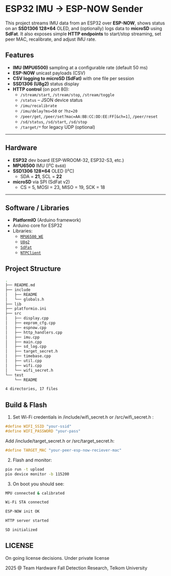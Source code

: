# ESP32 IMU → ESP-NOW Sender

This project streams IMU data from an ESP32 over **ESP-NOW**, shows status on an **SSD1306 128×64** OLED, and (optionally) logs data to **microSD** using **SdFat**. It also exposes simple **HTTP endpoints** to start/stop streaming, set peer MAC, recalibrate, and adjust IMU rate.

## Features

- **IMU (MPU6500)** sampling at a configurable rate (default 50 ms)
- **ESP-NOW** unicast payloads (CSV)
- **CSV logging to microSD (SdFat)** with one file per session
- **SSD1306 (U8g2)** status display
- **HTTP control** (on port 80):
  - `/stream/start`, `/stream/stop`, `/stream/toggle`
  - `/status` – JSON device status
  - `/imu/recalibrate`
  - `/imu/delay?ms=50` or `?hz=20`
  - `/peer/get`, `/peer/set?mac=AA:BB:CC:DD:EE:FF[&ch=1]`, `/peer/reset`
  - `/sd/status`, `/sd/start`, `/sd/stop`
  - `/target/*` for legacy UDP (optional)

---

## Hardware

- **ESP32** dev board (ESP-WROOM-32, ESP32-S3, etc.)
- **MPU6500** IMU (I²C `0x68`)
- **SSD1306 128×64** OLED (I²C)  
  - SDA = **21**, SCL = **22**
- **microSD** via SPI (SdFat v2)  
  - CS = 5, MOSI = 23, MISO = 19, SCK = 18

---

## Software / Libraries

- **PlatformIO** (Arduino framework)
- Arduino core for ESP32
- Libraries:
  - [`MPU6500_WE`](https://github.com/wollewald/MPU6500_WE)
  - [`U8g2`](https://github.com/olikraus/u8g2)
  - [`SdFat`](https://github.com/greiman/SdFat) 
  - [`NTPClient`](https://github.com/arduino-libraries/NTPClient)

## Project Structure
```bash
.
├── README.md
├── include
│   ├── README
│   └── globals.h
├── lib
├── platformio.ini
├── src
│   ├── display.cpp
│   ├── eeprom_cfg.cpp
│   ├── espnow.cpp
│   ├── http_handlers.cpp
│   ├── imu.cpp
│   ├── main.cpp
│   ├── sd_log.cpp
│   ├── target_secret.h
│   ├── timebase.cpp
│   ├── util.cpp
│   ├── wifi.cpp
│   └── wifi_secret.h
└── test
    └── README

4 directories, 17 files
```

## Build & Flash
1. Set Wi-Fi credentials in /include/wifi_secret.h or /src/wifi_secret.h :
```cpp
#define WIFI_SSID "your-ssid"
#define WIFI_PASSWORD "your-pass"
```

Add /include/target_secret.h or /src/target_secret.h:
```cpp
#define TARGET_MAC "your-peer-esp-now-reciever-mac"
```

2. Flash and monitor:
```bash
pio run -t upload
pio device monitor -b 115200
```

3. On boot you should see:

```bash
MPU connected & calibrated

Wi-Fi STA connected

ESP-NOW init OK

HTTP server started

SD initialized
```

## LICENSE
On going license decisions. Under private license

2025 @ Team Hardware Fall Detection Research, Telkom University
